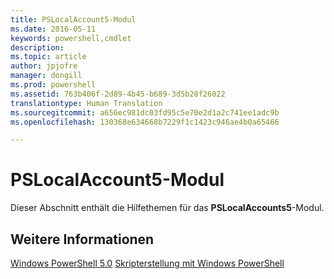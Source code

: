 ```yaml
---
title: PSLocalAccount5-Modul
ms.date: 2016-05-11
keywords: powershell,cmdlet
description: 
ms.topic: article
author: jpjofre
manager: dongill
ms.prod: powershell
ms.assetid: 763b406f-2d89-4b45-b689-3d5b28f26022
translationtype: Human Translation
ms.sourcegitcommit: a656ec981dc03fd95c5e70e2d1a2c741ee1adc9b
ms.openlocfilehash: 130368e634668b7229f1c1423c946ae4b0a65466

---
```


# PSLocalAccount5-Modul
Dieser Abschnitt enthält die Hilfethemen für das **PSLocalAccounts5**-Modul.

## Weitere Informationen
[Windows PowerShell 5.0](Windows-PowerShell-5.0.md)
[Skripterstellung mit Windows PowerShell](../../getting-started/fundamental/Scripting-with-Windows-PowerShell.md)




<!--HONumber=Oct16_HO1-->


